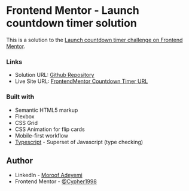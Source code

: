 # Frontend Mentor - Launch countdown timer solution

This is a solution to the [Launch countdown timer challenge on Frontend Mentor](https://www.frontendmentor.io/challenges/launch-countdown-timer-N0XkGfyz-).

### Links

- Solution URL: [Github Repository](https://github.com/Cypher1998/fm-countdown-timer)
- Live Site URL: [FrontendMentor Countdown Timer URL](https://frontend-mentor-countdown-timer.netlify.app/)

### Built with

- Semantic HTML5 markup
- Flexbox
- CSS Grid
- CSS Animation for flip cards
- Mobile-first workflow
- [Typescript](https://www.typescriptlang.org/) - Superset of Javascript (type checking)

## Author

- LinkedIn - [Moroof Adeyemi](https://www.linkedin.com/in/moroof-adeyemi-1218b11b4/)
- Frontend Mentor - [@Cypher1998](https://www.frontendmentor.io/profile/Cypher1998)
